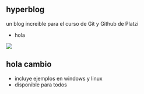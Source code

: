 ## hyperblog
un blog increible para el curso de Git y Github de Platzi

 - hola

 ![](https://i.ibb.co/n3Qn6b3/9cc691a8-778a-4f6e-84b0-d9e5d53edb19.jpg)

 ## hola cambio

 - incluye ejemplos en windows y linux
 - disponible para todos
